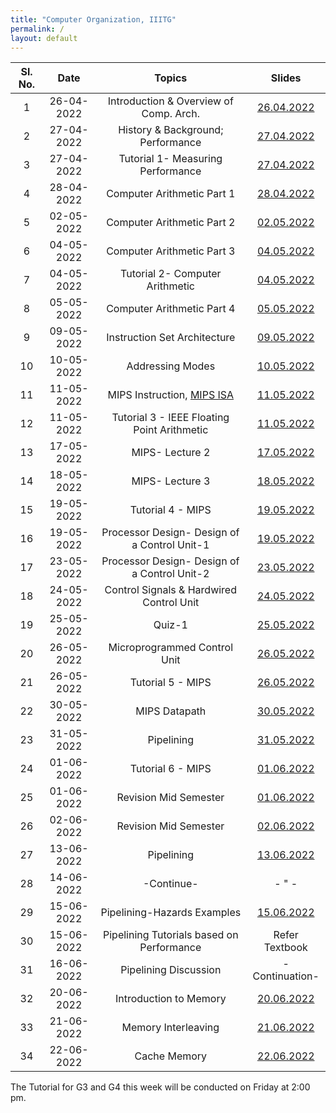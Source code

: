 ```yaml
---
title: "Computer Organization, IIITG"
permalink: /
layout: default
---
```

| Sl. No. | Date    | Topics  | Slides   |
|:---:|:------------:|:-------------------------------------------:|:--------------------------:|
| 1   | 26-04-2022   | Introduction & Overview of Comp. Arch.      | [26.04.2022](https://drive.google.com/file/d/1OTT2f7ZHPYsKctRPWXaJGbbnaZ7aOk7Q/view?usp=sharing)|
| 2   | 27-04-2022   | History & Background; Performance           |  [27.04.2022](https://drive.google.com/file/d/1OvUjXZD7jPp3JEolteK2hdTt8hF7DsBc/view?usp=sharing)|
| 3   | 27-04-2022   | Tutorial 1- Measuring Performance           |  [27.04.2022](https://drive.google.com/file/d/1oz5ENdr1jEoEYtUfdVWlfZpiiFGkTpyt/view?usp=sharing)|
| 4   | 28-04-2022   | Computer Arithmetic Part 1                  |  [28.04.2022](https://drive.google.com/file/d/1mg6j-cIfr-p8D5Xn-aWD06tN_v1Y1jRP/view?usp=sharing)|
| 5   | 02-05-2022   | Computer Arithmetic Part 2                  |  [02.05.2022](https://drive.google.com/file/d/1TaPuCs-61q65sb2OM-W8-xhwDMXo4MeG/view?usp=sharing)|
| 6   | 04-05-2022   | Computer Arithmetic Part 3                  |  [04.05.2022](https://drive.google.com/file/d/1dFDUL743jYgJIO2UhAICQ2DZdxWGcXeo/view?usp=sharing)|
| 7   | 04-05-2022   | Tutorial 2- Computer Arithmetic             |  [04.05.2022](https://drive.google.com/file/d/1hT5TV3FF6Vp67eeZTv_4Nws-1pDzN1ts/view?usp=sharing)|
| 8   | 05-05-2022   | Computer Arithmetic Part 4                  |  [05.05.2022](https://drive.google.com/file/d/16y76uyucVCJOjf1Ds2tzLztph-BA_aAa/view?usp=sharing)|
| 9   | 09-05-2022   | Instruction Set Architecture                |  [09.05.2022](https://drive.google.com/file/d/1eXkAvTe2KaEMu3xJbSE1ykGC297TJDv_/view?usp=sharing)|
| 10  | 10-05-2022   | Addressing Modes                            |  [10.05.2022](https://drive.google.com/file/d/1sz8bXBkJ0EGMGDaRgK4-_PQdLOKarcRV/view?usp=sharing)|
| 11  | 11-05-2022   | MIPS Instruction, [MIPS ISA](https://drive.google.com/file/d/1_DzUWyY0eYzyKRLPTE8c6bL23EqBsNW0/view?usp=sharing)                           |  [11.05.2022](https://drive.google.com/file/d/1pan4XlSzDke73T0x6VQ3gVw5ctpHnhv1/view?usp=sharing)|
| 12  | 11-05-2022   | Tutorial 3 - IEEE Floating Point Arithmetic |  [11.05.2022](https://drive.google.com/file/d/17QcFmrMgoIxCsg9RaGeO-obySuPF9_Pq/view?usp=sharing)|
| 13  | 17-05-2022   | MIPS- Lecture 2                             |  [17.05.2022](https://drive.google.com/file/d/1eUNaxWg7VI76s2O72cLYr3kQeow_I2mV/view?usp=sharing)|
| 14  | 18-05-2022   | MIPS- Lecture 3                             |  [18.05.2022](https://drive.google.com/file/d/1b-Dv4xJmeUuNWkz7CmaC1lIyQQSnZwOh/view?usp=sharing)|
| 15  | 19-05-2022   | Tutorial 4 - MIPS                           |  [19.05.2022](https://drive.google.com/file/d/1tucMNwNCg8yybHoQPBaqonoY_rvm_4SJ/view?usp=sharing)|
| 16  | 19-05-2022   | Processor Design- Design of a Control Unit-1|  [19.05.2022](https://drive.google.com/file/d/1prEwQxm1NWLBd22wHGs5O6OsYuCNv4eE/view?usp=sharing)|
| 17  | 23-05-2022   | Processor Design- Design of a Control Unit-2|  [23.05.2022](https://drive.google.com/file/d/1aX0Vrv7A14JXPbHbwkoI10Wzl4u7M6F5/view?usp=sharing)|
| 18  | 24-05-2022   | Control Signals & Hardwired Control Unit    |  [24.05.2022](https://drive.google.com/file/d/1ocVsZ_ed7C9KWQHO_kBzfp7ZemLixiQk/view?usp=sharing)|
| 19  | 25-05-2022   | Quiz-1|  [25.05.2022]()                     |
| 20  | 26-05-2022   | Microprogrammed Control Unit                |  [26.05.2022](https://drive.google.com/file/d/1Gy98bp0rumuZGW1bcy4umG81gYhlQAUa/view?usp=sharing)|
| 21  | 26-05-2022   | Tutorial 5 - MIPS                           |  [26.05.2022](https://drive.google.com/file/d/1mnPWKgPcKpGI_kiNPs6VsWz6_MeF9236/view?usp=sharing)|
| 22  | 30-05-2022   | MIPS Datapath                               |  [30.05.2022](https://drive.google.com/file/d/1JHqUtGhG7Zse6Cqp6OuC7euQ6srSrtrS/view?usp=sharing)|
| 23  | 31-05-2022   | Pipelining                                  |  [31.05.2022](https://drive.google.com/file/d/1jEV2iDHEVEBsF5hu85avyHzQDM8tV9A5/view?usp=sharing)|
| 24  | 01-06-2022   | Tutorial 6 - MIPS                           |  [01.06.2022](https://drive.google.com/file/d/1SG3iPIJWDdImaf9CvYufWrM_3dWu6sAx/view?usp=sharing)|
| 25  | 01-06-2022   | Revision Mid Semester                       | [01.06.2022]()|
| 26  | 02-06-2022   | Revision Mid Semester                       | [02.06.2022]()|
| 27  | 13-06-2022   | Pipelining                                  | [13.06.2022](https://drive.google.com/file/d/15en4aqXXWMSdi7wGsHWLIlySDXB4JlvC/view?usp=sharing)|
| 28  | 14-06-2022   | -Continue-                                  | - " -|
| 29  | 15-06-2022   | Pipelining-Hazards Examples                 | [15.06.2022](https://drive.google.com/file/d/19Z3rEF53G-o66fPcXvDHONucA10lPOcS/view?usp=sharing)|
| 30  | 15-06-2022   | Pipelining Tutorials based on Performance   | Refer Textbook                                                                                  |
| 31  | 16-06-2022   | Pipelining Discussion                       | -Continuation-                                                             |
| 32  | 20-06-2022   | Introduction to Memory                      | [20.06.2022](https://drive.google.com/file/d/1x0DWQRMQYTM4ECwpsiCunz_4l8s2NUA7/view?usp=sharing)|
| 33  | 21-06-2022   | Memory Interleaving                         | [21.06.2022](https://drive.google.com/file/d/1xGbifN0-8-AL_QI__rnf3PtXJmQBReJg/view?usp=sharing)|
| 34  | 22-06-2022   | Cache Memory                                | [22.06.2022](https://drive.google.com/file/d/1IRhBoz1PEaUmR4eejRoP80Y1M0rvOglN/view?usp=sharing)|

The Tutorial for G3 and G4 this week will be conducted on Friday at 2:00 pm.














